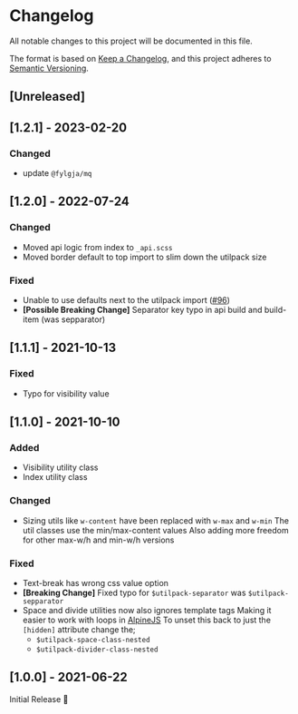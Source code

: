 # Changelog
All notable changes to this project will be documented in this file.

The format is based on [Keep a Changelog](https://keepachangelog.com/en/1.0.0/),
and this project adheres to [Semantic Versioning](https://semver.org/spec/v2.0.0.html).

## [Unreleased]

## [1.2.1] - 2023-02-20
### Changed
- update `@fylgja/mq`

## [1.2.0] - 2022-07-24
### Changed
- Moved api logic from index to `_api.scss`
- Moved border default to top import to slim down the utilpack size

### Fixed
- Unable to use defaults next to the utilpack import ([#96](https://github.com/fylgja/fylgja/pull/96))
- **[Possible Breaking Change]** Separator key typo in api build and build-item (was sepparator)

## [1.1.1] - 2021-10-13
### Fixed
- Typo for visibility value

## [1.1.0] - 2021-10-10
### Added
- Visibility utility class
- Index utility class

### Changed
- Sizing utils like `w-content` have been replaced with `w-max` and `w-min`
  The util classes use the min/max-content values
  Also adding more freedom for other max-w/h and min-w/h versions

### Fixed
- Text-break has wrong css value option
- **[Breaking Change]** Fixed typo for `$utilpack-separator` was `$utilpack-sepparator`
- Space and divide utilities now also ignores template tags
  Making it easier to work with loops in [AlpineJS](https://alpinejs.dev/)
  To unset this back to just the `[hidden]` attribute change the;
  - `$utilpack-space-class-nested`
  - `$utilpack-divider-class-nested`

## [1.0.0] - 2021-06-22
Initial Release 🎉
